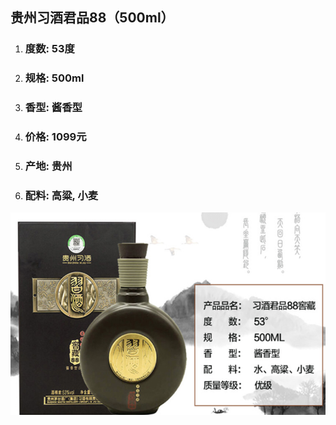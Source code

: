 ## 贵州习酒君品88（500ml）

1. ### 度数: 53度
2. ### 规格: 500ml
3. ### 香型: 酱香型
4. ### 价格: 1099元
5. ### 产地: 贵州
6. ### 配料: 高粱, 小麦

![](/assets/贵州习酒君品88（500ml）.png)

